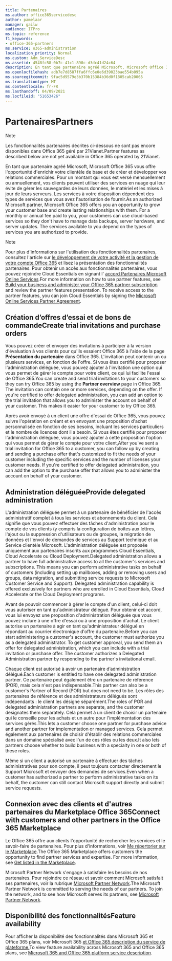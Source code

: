 ```yaml
---
title: Partenaires
ms.author: office365servicedesc
author: pamelaar
manager: gailw
audience: ITPro
ms.topic: reference
f1_keywords:
- office-365-partners
ms.service: o365-administration
localization_priority: Normal
ms.custom: Adm_ServiceDesc
ms.assetid: 4548fc58-0b7c-41c1-890c-d3dc41d24c64
description: En tant que partenaire agréé Microsoft, Microsoft Office 365 vous offre l'opportunité d'enrichir votre clientèle de base et de créer et développer vos relations commerciales. Pour un montant qui vous est versé mensuellement ou annuellement, vos clients peuvent utiliser des services en nuage qui leur évite de gérer les sauvegardes de leurs données, le matériel et les mises à jour de leurs serveurs. Les services à votre disposition dépendent des types de services que vous avez l'autorisation de fournir.
ms.openlocfilehash: adb7e7d8587ffa6ffc6e0e6d39023bae554b095a
ms.sourcegitcommit: 9fac5d9579e3b370b15384b36d0f1805cab20065
ms.translationtype: MT
ms.contentlocale: fr-FR
ms.lasthandoff: 04/09/2021
ms.locfileid: "51653426"
---
```

# <a name="partners"></a><span data-ttu-id="56b55-105">Partenaires</span><span class="sxs-lookup"><span data-stu-id="56b55-105">Partners</span></span>

> [!NOTE]
> <span data-ttu-id="56b55-106">Les fonctionnalités partenaires décrites ci-dessous ne sont pas encore disponibles dans Office 365 géré par 21Vianet.</span><span class="sxs-lookup"><span data-stu-id="56b55-106">Partner features as described below are not yet available in Office 365 operated by 21Vianet.</span></span> 
  
<span data-ttu-id="56b55-p102">En tant que partenaire agréé Microsoft, Microsoft Office 365 vous offre l'opportunité d'enrichir votre clientèle de base et de créer et développer vos relations commerciales. Pour un montant qui vous est versé mensuellement ou annuellement, vos clients peuvent utiliser des services en nuage qui leur évite de gérer les sauvegardes de leurs données, le matériel et les mises à jour de leurs serveurs. Les services à votre disposition dépendent des types de services que vous avez l'autorisation de fournir.</span><span class="sxs-lookup"><span data-stu-id="56b55-p102">As an authorized Microsoft partner, Microsoft Office 365 offers you an opportunity to grow your customer base and create lasting relationships with them. For a monthly or annual fee paid to you, your customers can use cloud-based services so they don't have to manage data backups, server hardware, and server updates. The services available to you depend on the types of services you are authorized to provide.</span></span>
  
> [!NOTE]
> <span data-ttu-id="56b55-p103">Pour plus d'informations sur l'utilisation des fonctionnalités partenaires, consultez l'article sur [le développement de votre activité et la gestion de votre compte Office 365](https://go.microsoft.com/fwlink/?LinkID=271614&amp;clcid=0x409) et lisez la présentation des fonctionnalités partenaires. Pour obtenir un accès aux fonctionnalités partenaires, vous pouvez rejoindre Cloud Essentials en signant l' [accord Partenaires Microsoft Online Services](https://go.microsoft.com/fwlink/p/?LinkId=285473).</span><span class="sxs-lookup"><span data-stu-id="56b55-p103">For more information on how to use partner features, see [Build your business and administer your Office 365 partner subscription](https://go.microsoft.com/fwlink/?LinkID=271614&amp;clcid=0x409) and review the partner features presentation. To receive access to the partner features, you can join Cloud Essentials by signing the [Microsoft Online Services Partner Agreement](https://go.microsoft.com/fwlink/p/?LinkId=285473).</span></span> 
  
## <a name="create-trial-invitations-and-purchase-orders"></a><span data-ttu-id="56b55-112">Création d’offres d’essai et de bons de commande</span><span class="sxs-lookup"><span data-stu-id="56b55-112">Create trial invitations and purchase orders</span></span>

<span data-ttu-id="56b55-p104">Vous pouvez créer et envoyer des invitations à participer à la version d'évaluation à vos clients pour qu'ils essaient Office 365 à l'aide de la page **Présentation du partenaire** dans Office 365. L'invitation peut contenir un ou plusieurs services, en fonction de l'offre. Si vous êtes certifié pour proposer l'administration déléguée, vous pouvez ajouter à l'invitation une option qui vous permet de gérer le compte pour votre client, ce qui lui facilite l'essai de Office 365.</span><span class="sxs-lookup"><span data-stu-id="56b55-p104">You can create and send trial invitations to your customers so they can try Office 365 by using the **Partner overview** page in Office 365. The invitation can contain one or more services, depending on the offer. If you're certified to offer delegated administration, you can add an option to the trial invitation that allows you to administer the account on behalf of your customer. This makes it easier for your customer to try Office 365.</span></span> 
  
<span data-ttu-id="56b55-p105">Après avoir envoyé à un client une offre d'essai de Office 365, vous pouvez suivre l'opération en créant et en envoyant une proposition d'achat personnalisée en fonction de ses besoins, incluant les services particuliers et le nombre de licences dont il a besoin. Si vous êtes certifié pour proposer l'administration déléguée, vous pouvez ajouter à cette proposition l'option qui vous permet de gérer le compte pour votre client,</span><span class="sxs-lookup"><span data-stu-id="56b55-p105">After you've sent a trial invitation for Office 365 to a customer, you can follow up by creating and sending a purchase offer that's customized to fit the needs of your customer including the specific services and the number of licenses your customer needs. If you're certified to offer delegated administration, you can add the option to the purchase offer that allows you to administer the account on behalf of your customer.</span></span>
  
## <a name="provide-delegated-administration"></a><span data-ttu-id="56b55-119">Administration déléguée</span><span class="sxs-lookup"><span data-stu-id="56b55-119">Provide delegated administration</span></span>

<span data-ttu-id="56b55-p106">L'administration déléguée permet à un partenaire de bénéficier de l'accès administratif complet à tous les services et abonnements du client. Cela signifie que vous pouvez effectuer des tâches d'administration pour le compte de vos clients (y compris la configuration de boîtes aux lettres, l'ajout ou la suppression d'utilisateurs ou de groupes, la migration de données et l'envoi de demandes de services au Support technique et au Service clientèle Microsoft. L'administration déléguée est proposée uniquement aux partenaires inscrits aux programmes Cloud Essentials, Cloud Accelerate ou Cloud Deployment.</span><span class="sxs-lookup"><span data-stu-id="56b55-p106">Delegated administration allows a partner to have full administrative access to all the customer's services and subscriptions. This means you can perform administrative tasks on behalf of customers (including setting up mailboxes, adding or removing users and groups, data migration, and submitting service requests to Microsoft Customer Service and Support). Delegated administration capability is offered exclusively for partners who are enrolled in Cloud Essentials, Cloud Accelerate or the Cloud Deployment programs.</span></span>
  
<span data-ttu-id="56b55-p107">Avant de pouvoir commencer à gérer le compte d'un client, celui-ci doit vous autoriser en tant qu'administrateur délégué. Pour obtenir cet accord, vous lui envoyez une proposition d'administration déléguée que vous pouvez inclure à une offre d'essai ou à une proposition d'achat. Le client autorise un partenaire à agir en tant qu'administrateur délégué en répondant au courrier électronique d'offre du partenaire.</span><span class="sxs-lookup"><span data-stu-id="56b55-p107">Before you can start administering a customer's account, the customer must authorize you as a delegated administrator. To get customer approval, you send them an offer for delegated administration, which you can include with a trial invitation or purchase offer. The customer authorizes a Delegated Administration partner by responding to the partner's invitational email.</span></span>
  
<span data-ttu-id="56b55-126">Chaque client est autorisé à avoir un partenaire d’administration délégué.</span><span class="sxs-lookup"><span data-stu-id="56b55-126">Each customer is entitled to have one delegated administration partner.</span></span> <span data-ttu-id="56b55-127">Ce partenaire peut également être un partenaire de référence (POR), mais cela n'est pas indispensable.</span><span class="sxs-lookup"><span data-stu-id="56b55-127">This partner can also be a customer's Partner of Record (POR) but does not need to be.</span></span> <span data-ttu-id="56b55-128">Les rôles des partenaires de référence et des administrateurs délégués sont indépendants : le client les désigne séparément.</span><span class="sxs-lookup"><span data-stu-id="56b55-128">The roles of POR and delegated administration partners are separate, and the customer designates them separately.</span></span> <span data-ttu-id="56b55-129">Cela permet à un client de choisir un partenaire qui le conseille pour les achats et un autre pour l'implémentation des services gérés.</span><span class="sxs-lookup"><span data-stu-id="56b55-129">This lets a customer choose one partner for purchase advice and another partner for implementation or managed services.</span></span> <span data-ttu-id="56b55-130">Cela permet également aux partenaires de choisir d'établir des relations commerciales dans un domaine spécialisé avec l'un de ces rôles ou les deux.</span><span class="sxs-lookup"><span data-stu-id="56b55-130">It also lets partners choose whether to build business with a specialty in one or both of these roles.</span></span>
  
<span data-ttu-id="56b55-131">Même si un client a autorisé un partenaire à effectuer des tâches administratives pour son compte, il peut toujours contacter directement le Support Microsoft et envoyer des demandes de services.</span><span class="sxs-lookup"><span data-stu-id="56b55-131">Even when a customer has authorized a partner to perform administrative tasks on its behalf, the customer can still contact Microsoft support directly and submit service requests.</span></span>
  
## <a name="connect-with-customers-and-other-partners-in-the-office-365-marketplace"></a><span data-ttu-id="56b55-132">Connexion avec des clients et d'autres partenaires du Marketplace Office 365</span><span class="sxs-lookup"><span data-stu-id="56b55-132">Connect with customers and other partners in the Office 365 Marketplace</span></span>

<span data-ttu-id="56b55-p109">Le Office 365 offre aux clients l'opportunité de rechercher les services et le savoir-faire de partenaires. Pour plus d'informations, voir [Me répertorier sur le Marketplace](https://go.microsoft.com/fwlink/?LinkID=272019&amp;clcid=0x409).</span><span class="sxs-lookup"><span data-stu-id="56b55-p109">The Office 365 Marketplace offers customers the opportunity to find partner services and expertise. For more information, see [Get listed in the Marketplace](https://go.microsoft.com/fwlink/?LinkID=272019&amp;clcid=0x409).</span></span>
  
<span data-ttu-id="56b55-p110">Microsoft Partner Network s'engage à satisfaire les besoins de nos partenaires. Pour rejoindre ce réseau et savoir comment Microsoft satisfait ses partenaires, voir la rubrique [Microsoft Partner Network](https://go.microsoft.com/fwlink/?LinkID=272021&amp;clcid=0x409).</span><span class="sxs-lookup"><span data-stu-id="56b55-p110">The Microsoft Partner Network is committed to serving the needs of our partners. To join the network, and to see how Microsoft serves its partners, see [Microsoft Partner Network](https://go.microsoft.com/fwlink/?LinkID=272021&amp;clcid=0x409).</span></span>
  
## <a name="feature-availability"></a><span data-ttu-id="56b55-137">Disponibilité des fonctionnalités</span><span class="sxs-lookup"><span data-stu-id="56b55-137">Feature availability</span></span>

<span data-ttu-id="56b55-138">Pour afficher la disponibilité des fonctionnalités dans Microsoft 365 et Office 365 plans, voir Microsoft 365 [et Office 365 description du service de plateforme.](office-365-platform-service-description.md)</span><span class="sxs-lookup"><span data-stu-id="56b55-138">To view feature availability across Microsoft 365 and Office 365 plans, see [Microsoft 365 and Office 365 platform service description](office-365-platform-service-description.md).</span></span>
  